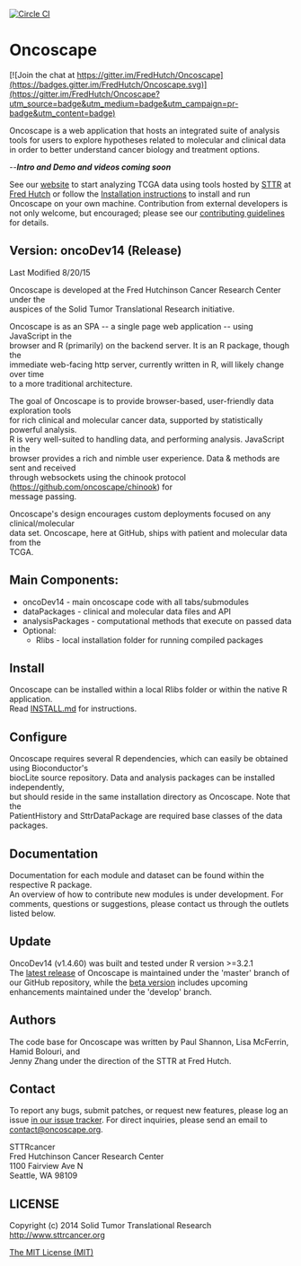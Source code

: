[![Circle CI](https://circleci.com/gh/FredHutch/Oncoscape/tree/develop.svg?style=shield&circle-token=:circle-token)](https://circleci.com/gh/FredHutch/Oncoscape/tree/develop)

# Oncoscape

[![Join the chat at https://gitter.im/FredHutch/Oncoscape](https://badges.gitter.im/FredHutch/Oncoscape.svg)](https://gitter.im/FredHutch/Oncoscape?utm_source=badge&utm_medium=badge&utm_campaign=pr-badge&utm_content=badge)

Oncoscape is a web application that hosts an integrated suite of analysis tools for users to explore hypotheses related to molecular and clinical data in order to better understand cancer biology and treatment options.

--**_Intro and Demo and videos coming soon_**

See our [website](http://oncoscape.sttrcancer.org) to start analyzing TCGA data using tools hosted by [STTR](http://sttrcancer.org) at [Fred Hutch](http://www.fredhutch.org) or follow the [Installation instructions](INSTALL.md) to install and run Oncoscape on your own machine.  Contribution from external developers is not only welcome, but encouraged; please see our [contributing guidelines](CONTRIBUTING.md) for details.

## Version: oncoDev14 (Release)		
Last Modified 8/20/15		

Oncoscape  is developed at the Fred Hutchinson Cancer Research Center under the 		
auspices of the Solid Tumor Translational Research initiative.		

Oncoscape is as an SPA -- a single page web application -- using JavaScript in the 		
browser and R (primarily) on the backend server. It is an R package, though the 		
immediate web-facing http server, currently written in R, will likely change over time 		
to a more traditional architecture.		

The goal of Oncoscape is to provide browser-based, user-friendly data exploration tools 		
for rich clinical and molecular cancer data, supported by statistically powerful analysis.		
R is very well-suited to handling data, and performing analysis. JavaScript in the 		
browser provides a rich and nimble user experience.  Data & methods are sent and received		
through websockets using the chinook protocol (https://github.com/oncoscape/chinook) for		
message passing.		

Oncoscape's design encourages custom deployments focused on any clinical/molecular 		
data set. Oncoscape, here at GitHub, ships with patient and molecular data from the 		
TCGA. 		

##	Main Components:		
* oncoDev14        - main oncoscape code with all tabs/submodules		
* dataPackages     - clinical and molecular data files and API		
* analysisPackages - computational methods that execute on passed data		
* Optional:		
  * Rlibs			 - local installation folder for running compiled packages		

## Install		

Oncoscape can be installed within a local Rlibs folder or within the native R application.		
Read [INSTALL.md](INSTALL.md) for instructions.		

## Configure		

Oncoscape requires several R dependencies, which can easily be obtained using Bioconductor's		
biocLite source repository.  Data and analysis packages can be installed independently, 		
but should reside in the same installation directory as Oncoscape.  Note that the 		
PatientHistory and SttrDataPackage are required base classes of the data packages.  		

## Documentation		

Documentation for each module and dataset can be found within the respective R package.  		
An overview of how to contribute new modules is under development.  For comments, questions or suggestions, please contact us through the outlets listed below.		

## Update		

OncoDev14 (v1.4.60) was built and tested under R version >=3.2.1		
The [latest release](http://oncoscape.sttrcancer.org) of Oncoscape is maintained under the 'master' branch of our GitHub repository, while the [beta version](http://oncotest1.sttrcancer.org) includes upcoming enhancements maintained under the 'develop' branch.

## Authors		

The code base for Oncoscape was written by Paul Shannon, Lisa McFerrin, Hamid Bolouri, and		
Jenny Zhang under the direction of the STTR at Fred Hutch.		
	
## Contact		

To report any bugs, submit patches, or request new features, please log an issue [in our issue tracker](https://github.com/FredHutch/Oncoscape/issues/new).  For direct inquiries, please send an email to contact@oncoscape.org.

STTRcancer		
Fred Hutchinson Cancer Research Center		
1100 Fairview Ave N		
Seattle, WA 98109		

## LICENSE

Copyright (c) 2014  Solid Tumor Translational Research    http://www.sttrcancer.org		
	
[The MIT License (MIT)](LICENSE)
